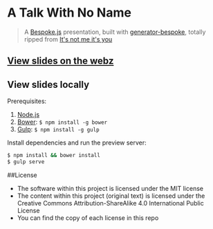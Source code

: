 # A Talk With No Name

> A [Bespoke.js](http://markdalgleish.com/projects/bespoke.js) presentation, built with [generator-bespoke](https://github.com/markdalgleish/generator-bespoke), totally ripped from [It's not me it's you](https://github.com/TheAlphaNerd/cascadia-talk)

## [View slides on the webz](https://trott.github.io/a-talk-with-no-name/dist/)

## View slides locally

Prerequisites:

1. [Node.js](http://nodejs.org)
2. [Bower](http://bower.io): `$ npm install -g bower`
3. [Gulp](http://gulpjs.com): `$ npm install -g gulp`

Install dependencies and run the preview server:

```bash
$ npm install && bower install
$ gulp serve
```

##License

  * The software within this project is licensed under the MIT license
  * The content within this project (original text) is licensed under the Creative Commons Attribution-ShareAlike 4.0 International Public License
  * You can find the copy of each license in this repo